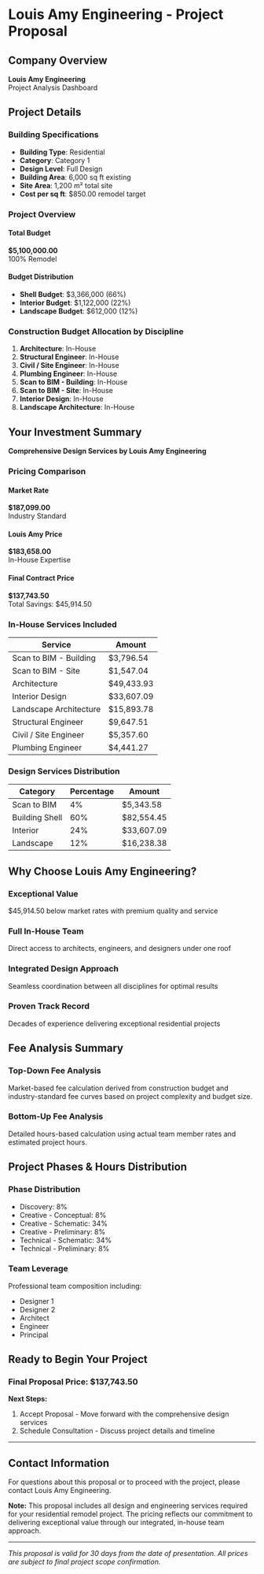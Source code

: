 # Louis Amy Engineering - Project Proposal

## Company Overview
**Louis Amy Engineering**  
Project Analysis Dashboard

## Project Details

### Building Specifications
- **Building Type**: Residential
- **Category**: Category 1  
- **Design Level**: Full Design
- **Building Area**: 6,000 sq ft existing
- **Site Area**: 1,200 m² total site
- **Cost per sq ft**: $850.00 remodel target

### Project Overview

#### Total Budget
**$5,100,000.00**  
100% Remodel

#### Budget Distribution
- **Shell Budget**: $3,366,000 (66%)
- **Interior Budget**: $1,122,000 (22%)
- **Landscape Budget**: $612,000 (12%)

### Construction Budget Allocation by Discipline

1. **Architecture**: In-House
2. **Structural Engineer**: In-House  
3. **Civil / Site Engineer**: In-House
4. **Plumbing Engineer**: In-House
5. **Scan to BIM - Building**: In-House
6. **Scan to BIM - Site**: In-House
7. **Interior Design**: In-House
8. **Landscape Architecture**: In-House

## Your Investment Summary

**Comprehensive Design Services by Louis Amy Engineering**

### Pricing Comparison

#### Market Rate
**$187,099.00**  
Industry Standard

#### Louis Amy Price  
**$183,658.00**  
In-House Expertise

#### Final Contract Price
**$137,743.50**  
Total Savings: $45,914.50

### In-House Services Included

| Service | Amount |
|---------|--------|
| Scan to BIM - Building | $3,796.54 |
| Scan to BIM - Site | $1,547.04 |
| Architecture | $49,433.93 |
| Interior Design | $33,607.09 |
| Landscape Architecture | $15,893.78 |
| Structural Engineer | $9,647.51 |
| Civil / Site Engineer | $5,357.60 |
| Plumbing Engineer | $4,441.27 |

### Design Services Distribution

| Category | Percentage | Amount |
|----------|------------|--------|
| Scan to BIM | 4% | $5,343.58 |
| Building Shell | 60% | $82,554.45 |
| Interior | 24% | $33,607.09 |
| Landscape | 12% | $16,238.38 |

## Why Choose Louis Amy Engineering?

### Exceptional Value
$45,914.50 below market rates with premium quality and service

### Full In-House Team
Direct access to architects, engineers, and designers under one roof

### Integrated Design Approach
Seamless coordination between all disciplines for optimal results

### Proven Track Record
Decades of experience delivering exceptional residential projects

## Fee Analysis Summary

### Top-Down Fee Analysis
Market-based fee calculation derived from construction budget and industry-standard fee curves based on project complexity and budget size.

### Bottom-Up Fee Analysis
Detailed hours-based calculation using actual team member rates and estimated project hours.

## Project Phases & Hours Distribution

### Phase Distribution
- Discovery: 8%
- Creative - Conceptual: 8%
- Creative - Schematic: 34%
- Creative - Preliminary: 8%
- Technical - Schematic: 34%
- Technical - Preliminary: 8%

### Team Leverage
Professional team composition including:
- Designer 1
- Designer 2
- Architect
- Engineer
- Principal

## Ready to Begin Your Project

### Final Proposal Price: $137,743.50

**Next Steps:**
1. Accept Proposal - Move forward with the comprehensive design services
2. Schedule Consultation - Discuss project details and timeline

---

## Contact Information

For questions about this proposal or to proceed with the project, please contact Louis Amy Engineering.

**Note:** This proposal includes all design and engineering services required for your residential remodel project. The pricing reflects our commitment to delivering exceptional value through our integrated, in-house team approach.

---

*This proposal is valid for 30 days from the date of presentation. All prices are subject to final project scope confirmation.*